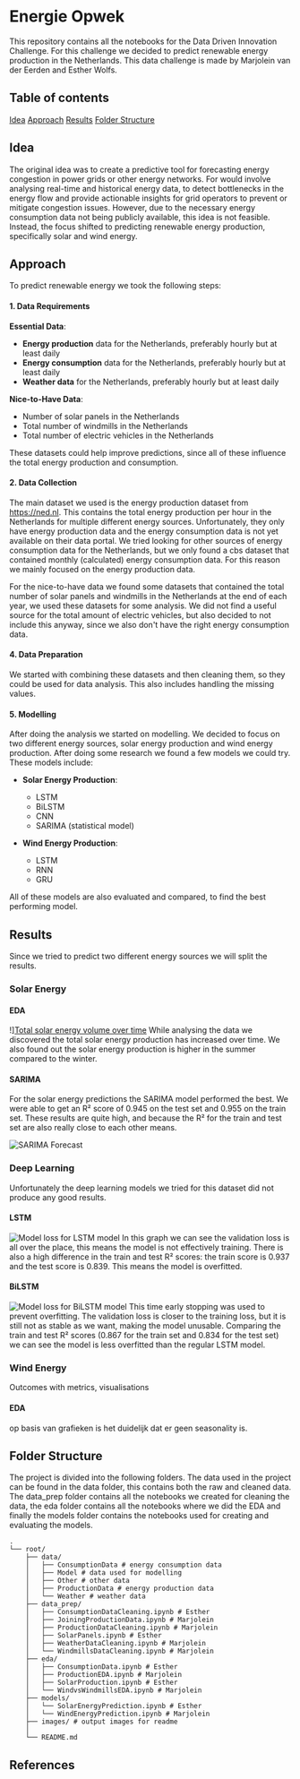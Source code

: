 # Energie Opwek
This repository contains all the notebooks for the Data Driven Innovation Challenge. For this challenge we decided to predict renewable energy production in the Netherlands. This data challenge is made by Marjolein van der Eerden and Esther Wolfs.

## Table of contents
[Idea](#idea)
[Approach](#approach)
[Results](#results)
[Folder Structure](#folder-structure)

## Idea
The original idea was to create a predictive tool for forecasting energy congestion in power grids or other energy networks. For would involve analysing real-time and historical energy data, to detect bottlenecks in the energy flow and provide actionable insights for grid operators to prevent or mitigate congestion issues. However, due to the necessary energy consumption data not being publicly available, this idea is not feasible. Instead, the focus shifted to predicting renewable energy production, specifically solar and wind energy. 

## Approach
To predict renewable energy we took the following steps:

#### 1. Data Requirements

**Essential Data**:
- **Energy production** data for the Netherlands, preferably hourly but at least daily
- **Energy consumption** data for the Netherlands, preferably hourly but at least daily
- **Weather data** for the Netherlands, preferably hourly but at least daily

**Nice-to-Have Data**:
- Number of solar panels in the Netherlands
- Total number of windmills in the Netherlands
- Total number of electric vehicles in the Netherlands

These datasets could help improve predictions, since all of these influence the total energy production and consumption. 

#### 2. Data Collection
The main dataset we used is the energy production dataset from <https://ned.nl>. This contains the total energy production per hour in the Netherlands for multiple different energy sources. Unfortunately, they only have energy production data and the energy consumption data is not yet available on their data portal. We tried looking for other sources of energy consumption data for the Netherlands, but we only found a cbs dataset that contained monthly (calculated) energy consumption data. For this reason we mainly focused on the energy production data. 

For the nice-to-have data we found some datasets that contained the total number of solar panels and windmills in the Netherlands at the end of each year, we used these datasets for some analysis. We did not find a useful source for the total amount of electric vehicles, but also decided to not include this anyway, since we also don't have the right energy consumption data.

#### 4. Data Preparation
We started with combining these datasets and then cleaning them, so they could be used for data analysis. This also includes handling the missing values.

#### 5. Modelling
After doing the analysis we started on modelling. We decided to focus on two different energy sources, solar energy production and wind energy production. After doing some research we found a few models we could try. These models include:

- **Solar Energy Production**:
    - LSTM
    - BiLSTM
    - CNN
    - SARIMA (statistical model)

- **Wind Energy Production**:
    - LSTM
    - RNN
    - GRU

All of these models are also evaluated and compared, to find the best performing model.

## Results
Since we tried to predict two different energy sources we will split the results.

### Solar Energy

#### EDA
!][Total solar energy volume over time](./images/SolarVolumeOverTime.png)
While analysing the data we discovered the total solar energy production has increased over time. We also found out the solar energy production is higher in the summer compared to the winter.

#### SARIMA
For the solar energy predictions the SARIMA model performed the best. We were able to get an R² score of 0.945 on the test set and 0.955 on the train set. These results are quite high, and because the R² for the train and test set are also really close to each other means.

![SARIMA Forecast](./images/SARIMA%20Forecast.png)

### Deep Learning
Unfortunately the deep learning models we tried for this dataset did not produce any good results.

#### LSTM
![Model loss for LSTM model](./images/LSTM%20Model%20Loss.png)
In this graph we can see the validation loss is all over the place, this means the model is not effectively training. There is also a high difference in the train and test R² scores: the train score is 0.937 and the test score is 0.839. This means the model is overfitted.

#### BiLSTM
![Model loss for BiLSTM model](./images/BiLSTM%20Model%20Loss.png)
This time early stopping was used to prevent overfitting. The validation loss is closer to the training loss, but it is still not as stable as we want, making the model unusable. Comparing the train and test R² scores (0.867 for the train set and 0.834 for the test set) we can see the model is less overfitted than the regular LSTM model.

### Wind Energy
Outcomes with metrics, visualisations
#### EDA
op basis van grafieken is het duidelijk dat er geen seasonality is. 

## Folder Structure
The project is divided into the following folders. The data used in the project can be found in the data folder, this contains both the raw and cleaned data. The data_prep folder contains all the notebooks we created for cleaning the data, the eda folder contains all the notebooks where we did the EDA and finally the models folder contains the notebooks used for creating and evaluating the models.
```
.
└── root/
    ├── data/
    │   ├── ConsumptionData # energy consumption data
    │   ├── Model # data used for modelling
    │   ├── Other # other data
    │   ├── ProductionData # energy production data
    │   └── Weather # weather data
    ├── data_prep/
    │   ├── ConsumptionDataCleaning.ipynb # Esther
    │   ├── JoiningProductionData.ipynb # Marjolein
    │   ├── ProductionDataCleaning.ipynb # Marjolein
    │   ├── SolarPanels.ipynb # Esther
    │   ├── WeatherDataCleaning.ipynb # Marjolein
    │   └── WindmillsDataCleaning.ipynb # Marjolein
    ├── eda/
    │   ├── ConsumptionData.ipynb # Esther
    │   ├── ProductionEDA.ipynb # Marjolein
    │   ├── SolarProduction.ipynb # Esther
    │   └── WindvsWindmillsEDA.ipynb # Marjolein
    ├── models/
    │   └── SolarEnergyPrediction.ipynb # Esther
    │   └── WindEnergyPrediction.ipynb # Marjolein    
    ├── images/ # output images for readme 
    │  
    └── README.md
```

## References